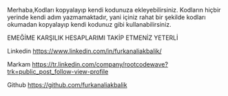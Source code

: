 Merhaba,Kodları kopyalayıp kendi kodunuza ekleyebilirsiniz.
Kodların hiçbir yerinde kendi adım yazmamaktadır, 
yani içiniz rahat bir şekilde kodları okumadan kopyalayıp kendi kodunuz gibi kullanabilirsiniz.

EMEĞİME KARŞILIK HESAPLARIMI TAKİP ETMENİZ YETERLİ

Linkedin https://www.linkedin.com/in/furkanaliakbalik/

Markam   https://tr.linkedin.com/company/rootcodewave?trk=public_post_follow-view-profile

Github   https://github.com/furkanaliakbalik
